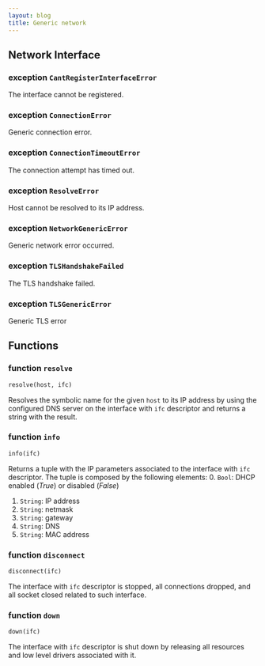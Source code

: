 ```yaml
---
layout: blog
title: Generic network
---
```

## Network Interface
  
### exception `CantRegisterInterfaceError`
The interface cannot be registered.

### exception `ConnectionError`
Generic connection error.

### exception `ConnectionTimeoutError`
The connection attempt has timed out.

### exception `ResolveError`
Host cannot be resolved to its IP address.

### exception `NetworkGenericError`
Generic network error occurred.

### exception `TLSHandshakeFailed`
The TLS handshake failed.

### exception `TLSGenericError`
Generic TLS error

## Functions

### function `resolve`
```python
resolve(host, ifc)
```
Resolves the symbolic name for the given `host` to its IP address by using the configured DNS server on the interface with `ifc` descriptor and returns a string with the result.

### function `info`
```python
info(ifc)
```
Returns a tuple with the IP parameters associated to the interface with `ifc` descriptor. The tuple is composed by the following elements:
0. `Bool`: DHCP enabled (*True*) or disabled (*False*)
1. `String`: IP address
2. `String`: netmask
3. `String`: gateway
4. `String`: DNS
5. `String`: MAC address

### function `disconnect`
```python
disconnect(ifc)
```
The interface with `ifc` descriptor is stopped, all connections dropped, and all socket closed related to such interface.

### function `down`
```python
down(ifc)
```
The interface with `ifc` descriptor is shut down by releasing all resources and low level drivers associated with it.
